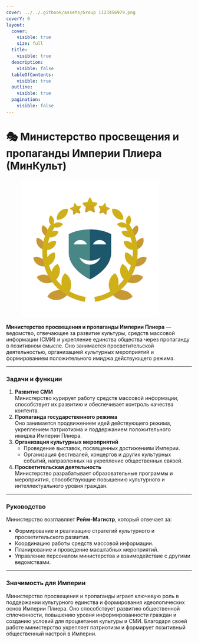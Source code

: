 ```yaml
---
cover: ../../.gitbook/assets/Group 1123456979.png
coverY: 0
layout:
  cover:
    visible: true
    size: full
  title:
    visible: true
  description:
    visible: false
  tableOfContents:
    visible: true
  outline:
    visible: true
  pagination:
    visible: false
---
```


# 🎭 Министерство просвещения и пропаганды Империи Плиера (МинКульт)

<figure><img src="../../.gitbook/assets/Group 1123456978.png" alt="" width="375"><figcaption></figcaption></figure>

**Министерство просвещения и пропаганды Империи Плиера** — ведомство, отвечающее за развитие культуры, средств массовой информации (СМИ) и укрепление единства общества через пропаганду в позитивном смысле. Оно занимается просветительской деятельностью, организацией культурных мероприятий и формированием положительного имиджа действующего режима.

***

### **Задачи и функции**

1. **Развитие СМИ**\
   Министерство курирует работу средств массовой информации, способствует их развитию и обеспечивает контроль качества контента.
2. **Пропаганда государственного режима**\
   Оно занимается продвижением идей действующего режима, укреплением патриотизма и поддержанием положительного имиджа Империи Плиера.
3. **Организация культурных мероприятий**
   * Проведение выставок, посвященных достижениям Империи.
   * Организация фестивалей, концертов и других культурных событий, направленных на укрепление общественных связей.
4. **Просветительская деятельность**\
   Министерство разрабатывает образовательные программы и мероприятия, способствующие повышению культурного и интеллектуального уровня граждан.

***

### **Руководство**

Министерство возглавляет **Рейм-Магистр**, который отвечает за:

* Формирование и реализацию стратегий культурного и просветительского развития.
* Координацию работы средств массовой информации.
* Планирование и проведение масштабных мероприятий.
* Управление персоналом министерства и взаимодействие с другими ведомствами.

***

### **Значимость для Империи**

Министерство просвещения и пропаганды играет ключевую роль в поддержании культурного единства и формирования идеологических основ Империи Плиера. Оно способствует развитию общественной сплоченности, повышению уровня информированности граждан и созданию условий для процветания культуры и СМИ. Благодаря своей работе министерство укрепляет патриотизм и формирует позитивный общественный настрой в Империи.
